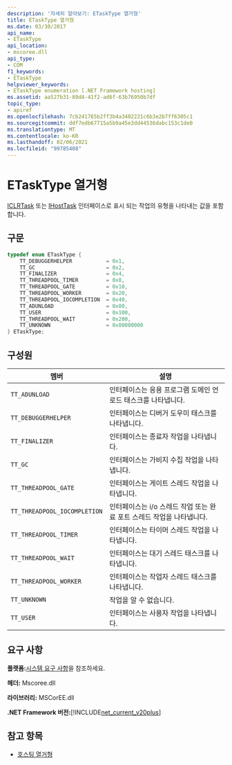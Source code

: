 ```yaml
---
description: '자세히 알아보기: ETaskType 열거형'
title: ETaskType 열거형
ms.date: 03/30/2017
api_name:
- ETaskType
api_location:
- mscoree.dll
api_type:
- COM
f1_keywords:
- ETaskType
helpviewer_keywords:
- ETaskType enumeration [.NET Framework hosting]
ms.assetid: aa527b31-89d4-41f2-ad6f-63b76950b7df
topic_type:
- apiref
ms.openlocfilehash: 7cb241765b2ff3b4a3402221c6b3e2b7ff6305c1
ms.sourcegitcommit: ddf7edb67715a5b9a45e3dd44536dabc153c1de0
ms.translationtype: MT
ms.contentlocale: ko-KR
ms.lasthandoff: 02/06/2021
ms.locfileid: "99785408"
---
```

# <a name="etasktype-enumeration"></a>ETaskType 열거형

[ICLRTask](iclrtask-interface.md) 또는 [IHostTask](ihosttask-interface.md) 인터페이스로 표시 되는 작업의 유형을 나타내는 값을 포함 합니다.  
  
## <a name="syntax"></a>구문  
  
```cpp  
typedef enum ETaskType {  
    TT_DEBUGGERHELPER           = 0x1,  
    TT_GC                       = 0x2,  
    TT_FINALIZER                = 0x4,  
    TT_THREADPOOL_TIMER         = 0x8,  
    TT_THREADPOOL_GATE          = 0x10,  
    TT_THREADPOOL_WORKER        = 0x20,  
    TT_THREADPOOL_IOCOMPLETION  = 0x40,  
    TT_ADUNLOAD                 = 0x80,  
    TT_USER                     = 0x100,  
    TT_THREADPOOL_WAIT          = 0x200,  
    TT_UNKNOWN                  = 0x80000000  
} ETaskType;  
```  
  
## <a name="members"></a>구성원  
  
|멤버|설명|  
|------------|-----------------|  
|`TT_ADUNLOAD`|인터페이스는 응용 프로그램 도메인 언로드 태스크를 나타냅니다.|  
|`TT_DEBUGGERHELPER`|인터페이스는 디버거 도우미 태스크를 나타냅니다.|  
|`TT_FINALIZER`|인터페이스는 종료자 작업을 나타냅니다.|  
|`TT_GC`|인터페이스는 가비지 수집 작업을 나타냅니다.|  
|`TT_THREADPOOL_GATE`|인터페이스는 게이트 스레드 작업을 나타냅니다.|  
|`TT_THREADPOOL_IOCOMPLETION`|인터페이스는 i/o 스레드 작업 또는 완료 포트 스레드 작업을 나타냅니다.|  
|`TT_THREADPOOL_TIMER`|인터페이스는 타이머 스레드 작업을 나타냅니다.|  
|`TT_THREADPOOL_WAIT`|인터페이스는 대기 스레드 태스크를 나타냅니다.|  
|`TT_THREADPOOL_WORKER`|인터페이스는 작업자 스레드 태스크를 나타냅니다.|  
|`TT_UNKNOWN`|작업을 알 수 없습니다.|  
|`TT_USER`|인터페이스는 사용자 작업을 나타냅니다.|  
  
## <a name="requirements"></a>요구 사항  

 **플랫폼:**[시스템 요구 사항](../../get-started/system-requirements.md)을 참조하세요.  
  
 **헤더:** Mscoree.dll  
  
 **라이브러리:** MSCorEE.dll  
  
 **.NET Framework 버전:**[!INCLUDE[net_current_v20plus](../../../../includes/net-current-v20plus-md.md)]  
  
## <a name="see-also"></a>참고 항목

- [호스팅 열거형](hosting-enumerations.md)
